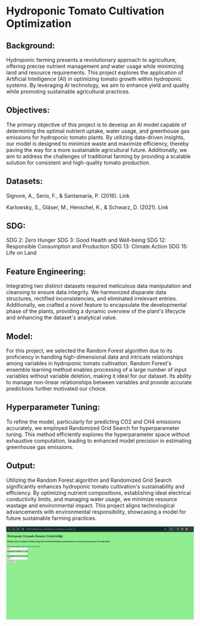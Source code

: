 
# Hydroponic Tomato Cultivation Optimization

## Background:


Hydroponic farming presents a revolutionary approach to agriculture, offering precise nutrient management and water usage while minimizing land and resource requirements. This project explores the application of Artificial Intelligence (AI) in optimizing tomato growth within hydroponic systems. By leveraging AI technology, we aim to enhance yield and quality while promoting sustainable agricultural practices.

## Objectives:

The primary objective of this project is to develop an AI model capable of determining the optimal nutrient uptake, water usage, and greenhouse gas emissions for hydroponic tomato plants. By utilizing data-driven insights, our model is designed to minimize waste and maximize efficiency, thereby paving the way for a more sustainable agricultural future. Additionally, we aim to address the challenges of traditional farming by providing a scalable solution for consistent and high-quality tomato production.

## Datasets:

Signore, A., Serio, F., & Santamaria, P. (2016). Link

Karlowsky, S., Gläser, M., Henschel, K., & Schwarz, D. (2021). Link

## SDG:

SDG 2: Zero Hunger
SDG 3: Good Health and Well-being
SDG 12: Responsible Consumption and Production
SDG 13: Climate Action
SDG 15: Life on Land

## Feature Engineering:

Integrating two distinct datasets required meticulous data manipulation and cleansing to ensure data integrity. We harmonized disparate data structures, rectified inconsistencies, and eliminated irrelevant entries. Additionally, we crafted a novel feature to encapsulate the developmental phase of the plants, providing a dynamic overview of the plant's lifecycle and enhancing the dataset's analytical value.

## Model:

For this project, we selected the Random Forest algorithm due to its proficiency in handling high-dimensional data and intricate relationships among variables in hydroponic tomato cultivation. Random Forest's ensemble learning method enables processing of a large number of input variables without variable deletion, making it ideal for our dataset. Its ability to manage non-linear relationships between variables and provide accurate predictions further motivated our choice.

## Hyperparameter Tuning:

To refine the model, particularly for predicting CO2 and CH4 emissions accurately, we employed Randomized Grid Search for hyperparameter tuning. This method efficiently explores the hyperparameter space without exhaustive computation, leading to enhanced model precision in estimating greenhouse gas emissions.

## Output:

Utilizing the Random Forest algorithm and Randomized Grid Search significantly enhances hydroponic tomato cultivation's sustainability and efficiency. By optimizing nutrient compositions, establishing ideal electrical conductivity limits, and managing water usage, we minimize resource wastage and environmental impact. This project aligns technological advancements with environmental responsibility, showcasing a model for future sustainable farming practices.


<img src="https://github.com/iremgulcin/gizem/blob/main/Screenshot%20(626).png" width="auto">





